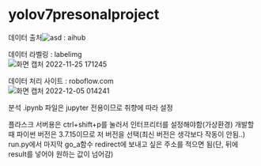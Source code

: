 # yolov7presonalproject

데이터 출처![asd](https://user-images.githubusercontent.com/107903452/207488315-ef6340a7-a8f1-4616-82c5-2c1c9c18d635.png)
 : aihub<br>

데이터 라벨링 : labelimg<br>
![화면 캡처 2022-11-25 171245](https://user-images.githubusercontent.com/107903452/207487877-43c020ef-669c-4ef4-b4ca-6d9cc079ac81.png)

데이터 처리 사이트 : roboflow.com<br>
![화면 캡처 2022-12-05 014241](https://user-images.githubusercontent.com/107903452/207487563-b41e2cec-f802-4e77-9714-af73bc391d43.png)


분석 .ipynb 파일은 jupyter 전용이므로 취향에 따라 설정 

플라스크 서버용은 ctrl+shift+p를 눌러서 인터프리터를 설정해야함(가상환경)
개발할때 파이썬 버전은 3.7.15이므로 저 버전을 선택(최신 버전은 생각보다 작동이 안됨..)
run.py에서 마지막 go_a함수 redirect에 보내고 싶은 주소를 적으면 됨(단, 뒤에 result를 넣어야 원하는 값이 넘어감)
